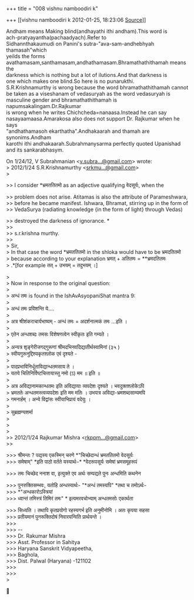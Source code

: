 +++
title = "008 vishnu namboodiri k"

+++
[[vishnu namboodiri k	2012-01-25, 18:23:06 [Source](https://groups.google.com/g/bvparishat/c/zS23nECkDwY)]]



Andham means Making blind(andhayathi ithi andham).This word is  
ach-pratyayantha(pachaadyach).Refer to  
Sidhannthakaumudi on Panini's sutra-"ava-sam-andhebhyah thamasah"which  
yeilds the forms  
avathamasam,santhamasam,andhathamasam.Bhramathathithamah means the  
darkness which is nothing but a lot of ilutions.And that darkness is  
one which makes one blind.So here is no punarukthi.  
S.R.Krishnamurthy is wrong because the word bhramathathithamah cannot  
be taken as a viseshanam of vedasuryah as the word vedasuryah is  
masculine gender and bhramathathithamah is napumsakalingam.Dr.Rajkumar  
is wrong when he writes Chichcheda=nanaasa.Instead he can say  
nasayaamaasa.Amarakosa also does not support Dr. Rajkumar when he says  
"andhathamasoh ekarthatha".Andhakaarah and thamah are synonims.Andham  
karothi ithi andhakaarah.Subrahmanysarma perfectly quoted Upanishad  
and its sankarabhasym.

On 1/24/12, V Subrahmanian \<[v.subra...@gmail.com]()\> wrote:  
\> 2012/1/24 S.R.Krishnamurthy \<[srkmu...@gmail.com]()\>  
\>  

\>\> I consider \*भ्रमततितमो as an adjective qualifying वेदसूर्यः, when the

  
\>\> problem does not arise. Atitamas is also the attribute of Parameshwara,  
\>\> before he became manifest. Ishwara, Bhramat, stirring up in the form of  
\>\> VedaSurya (radiating knowledge {in the form of light} through Vedas)  

\>\> destroyed the darkness of ignorance. \*  
\>\>  
\>\> s.r.krishna murthy.  
\>\>  
\> Sir,  
\> In that case the word \*भ्रमततितमो in the shloka would have to be भ्रमदतितमो  
\> because according to your explanation भ्रमत् + अतितमः = \*\*भ्रमदतितमः  
\> .\*\[for example तत् + उभयम् = तदुभयम् ।\]

  
\>  
\> Now in response to the original question:  
\>  
\> अन्धं तमः is found in the IshAvAsyopaniShat mantra 9:  
\>  
\> अन्धं तमः प्रविशन्ति ये....  
\>  
\> अत्र श्रीशंकराचार्यभाष्यम् - अन्धं तमः = अदर्शनात्मकं तमः ...इति ।  
\>  
\> एतेन अन्धशब्दः तमसः विशेषणत्वेन स्वीकृतः इति गम्यते ।  
\>  
\> अन्यत्र शृङ्गेरीजगद्गुरूणां श्रीमदभिनवदिद्यातीर्थस्वामिनां (३५ )  
\> स्वीयगुरूनुद्दिश्यकृतश्लोक एवं दृश्यते -  
\>  
\> पादप्रभाविनिर्धूताविद्यान्धतमसाय ते ।  
\> यतये चितिनिर्विष्टचित्तायास्तु नमो (ऽ) मम ॥ इति ॥  
\>  
\> अत्र अविद्यानामकान्धतमः इति अविद्यायाः व्यपदेशः दृश्यते । भवदुक्तश्लोकेऽपि  
\> भ्रमततेः अन्धतमस्त्वव्यपदेशः इति मम मतिः । उभयत्र अविद्या-भ्रमशब्दसाम्यमपि  
\> गमनार्हम् । अन्ये विद्वांसः स्वीयाभिप्रायं वदेयुः ।  
\>  
\> सुब्रह्मण्यशर्मा  
\>  
\>  
\>  
\>\> 2012/1/24 Rajkumar Mishra \<[rkppm...@gmail.com]()\>  
\>\>  

\>\>\> श्रीमन्तः ? पद्यस्य एकस्मिन् चरणे \*"चिच्छेदान्धं भ्रमततितमो वेदसूर्यः  
\>\>\> समेषाम्" \*इति पाठो वर्तते यस्यार्थः-\* \*वेदरूपसूर्यः समेषां भ्रमसमूहरूपं

  
\>\>\> तमः चिच्छेद ननाश वा, इत्युक्ते एव अर्थः सम्पद्यते पुनः अन्धमिति कथनेन  

\>\>\> पुनरुक्तिसम्भवः, यतोहि अन्धस्यार्थः- "\*अन्धं तमस्यपि" \*तथा च तमोऽर्थः-  
\>\>\> \*"अन्धकारोऽस्त्रियां  
\>\>\> ध्वान्तं तमिस्त्रं तिमिरं तमः" \* इत्यमरवचोभ्याम् अन्धतमसोः एकार्थता

  
\>\>\> सिध्यति । तथापि कृतप्रयोगो रहस्यगर्भ इति अनुमीनोमि । अतः कृपया सहसा  
\>\>\> प्रतीयमानं पुनरूक्तिदोषं निवारयन्विति प्रार्थयन्ते ।  
\>\>\>  
\>\>\> --  
\>\>\> Dr. Rakumar Mishra  
\>\>\> Asst. Professor in Sahitya  
\>\>\> Haryana Sanskrit Vidyapeetha,  
\>\>\> Baghola,  
\>\>\> Dist. Palwal (Haryana) -121102  
\>\>\>  
\>\>\>  
\>  



